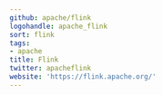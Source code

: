 ```yaml
---
github: apache/flink
logohandle: apache_flink
sort: flink
tags:
- apache
title: Flink
twitter: apacheflink
website: 'https://flink.apache.org/'
---
```

